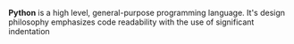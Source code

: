 **Python** is a high level, general-purpose programming language. It's design philosophy emphasizes code readability with the use of significant indentation